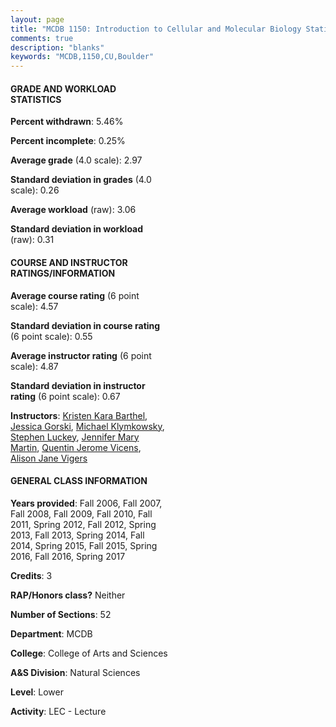 ```yaml
---
layout: page
title: "MCDB 1150: Introduction to Cellular and Molecular Biology Statistics"
comments: true
description: "blanks"
keywords: "MCDB,1150,CU,Boulder"
---
```

<head>
<script src="https://ajax.googleapis.com/ajax/libs/jquery/2.1.3/jquery.min.js"></script>
<script src="https://dl.dropboxusercontent.com/s/pc42nxpaw1ea4o9/highcharts.js?dl=0"></script>
<!-- <script src="../assets/js/highcharts.js"></script> -->
<style type="text/css">@font-face {
	font-family: "Bebas Neue";
	src: url(https://www.filehosting.org/file/details/544349/BebasNeue Regular.otf) format("opentype");
	}
	h1.Bebas { 
		font-family: "Bebas Neue", Verdana, Tahoma;
	}
</style>
</head>
<body>
	<div id="container" style="float: right; width: 45%; height: 88%; margin-left: 2.5%; margin-right: 2.5%;"></div>
	<script language="JavaScript">
		$(document).ready(function() {
		var chart = {type: 'column'};
		var title = {text: 'Grade Distribution'};
		var xAxis = {categories: ['A','B','C','D','F'],crosshair: true};
		var yAxis = {min: 0,title: {text: 'Percentage'}};
		var tooltip = {headerFormat: '<center><b><span style="font-size:20px">{point.key}</span></b></center>',
		               pointFormat: '<td style="padding:0"><b>{point.y:.1f}%</b></td>',
		               footerFormat: '</table>',shared: true,useHTML: true};
		var plotOptions = {column: {pointPadding: 0.0,borderWidth: 0}};  
		var credits = {enabled: false};var series= [{name: 'Percent',data: [38.91,31.54,22.39,4.22,2.94,]}];
		var json = {};
		json.chart = chart;
		json.title = title;
		json.tooltip = tooltip;
		json.xAxis = xAxis;
		json.yAxis = yAxis;  
		json.series = series;
		json.plotOptions = plotOptions;  
		json.credits = credits;
		$('#container').highcharts(json);
	});
	</script>
</body>
			   
#### GRADE AND WORKLOAD STATISTICS

**Percent withdrawn**: 5.46%

**Percent incomplete**: 0.25%

**Average grade** (4.0 scale): 2.97

**Standard deviation in grades** (4.0 scale): 0.26

**Average workload** (raw): 3.06

**Standard deviation in workload** (raw): 0.31

#### COURSE AND INSTRUCTOR RATINGS/INFORMATION

**Average course rating** (6 point scale): 4.57

**Standard deviation in course rating** (6 point scale): 0.55

**Average instructor rating** (6 point scale): 4.87

**Standard deviation in instructor rating** (6 point scale): 0.67

**Instructors**: <a href='../../instructors/Kristen_Kara_Barthel'>Kristen Kara Barthel</a>, <a href='../../instructors/Jessica_Gorski'>Jessica Gorski</a>, <a href='../../instructors/Michael_Klymkowsky'>Michael Klymkowsky</a>, <a href='../../instructors/Stephen_Luckey'>Stephen Luckey</a>, <a href='../../instructors/Jennifer_Mary_Martin'>Jennifer Mary Martin</a>, <a href='../../instructors/Quentin_Jerome_Vicens'>Quentin Jerome Vicens</a>, <a href='../../instructors/Alison_Jane_Vigers'>Alison Jane Vigers</a>

#### GENERAL CLASS INFORMATION

**Years provided**: Fall 2006, Fall 2007, Fall 2008, Fall 2009, Fall 2010, Fall 2011, Spring 2012, Fall 2012, Spring 2013, Fall 2013, Spring 2014, Fall 2014, Spring 2015, Fall 2015, Spring 2016, Fall 2016, Spring 2017

**Credits**: 3

**RAP/Honors class?** Neither

**Number of Sections**: 52

**Department**: MCDB

**College**: College of Arts and Sciences

**A&S Division**: Natural Sciences

**Level**: Lower

**Activity**: LEC - Lecture
